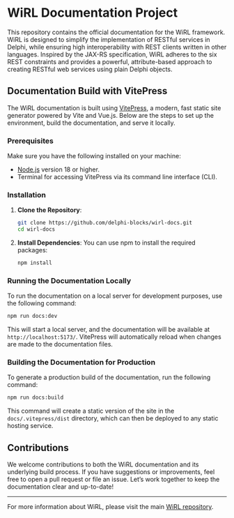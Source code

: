 # WiRL Documentation Project

This repository contains the official documentation for the WiRL framework. WiRL is designed to simplify the implementation of RESTful services in Delphi, while ensuring high interoperability with REST clients written in other languages. Inspired by the JAX-RS specification, WiRL adheres to the six REST constraints and provides a powerful, attribute-based approach to creating RESTful web services using plain Delphi objects.

## Documentation Build with VitePress

The WiRL documentation is built using [VitePress](https://vitepress.dev/), a modern, fast static site generator powered by Vite and Vue.js. Below are the steps to set up the environment, build the documentation, and serve it locally.

### Prerequisites

Make sure you have the following installed on your machine:
- [Node.js](https://nodejs.org/) version 18 or higher.
- Terminal for accessing VitePress via its command line interface (CLI).

### Installation

1. **Clone the Repository**:
   ```bash
   git clone https://github.com/delphi-blocks/wirl-docs.git
   cd wirl-docs
   ```

2. **Install Dependencies**:
   You can use npm to install the required packages:

   ```bash
   npm install
   ```

### Running the Documentation Locally

To run the documentation on a local server for development purposes, use the following command:

```bash
npm run docs:dev
```

This will start a local server, and the documentation will be available at `http://localhost:5173/`. VitePress will automatically reload when changes are made to the documentation files.

### Building the Documentation for Production

To generate a production build of the documentation, run the following command:

```bash
npm run docs:build
```

This command will create a static version of the site in the `docs/.vitepress/dist` directory, which can then be deployed to any static hosting service.

## Contributions

We welcome contributions to both the WiRL documentation and its underlying build process. If you have suggestions or improvements, feel free to open a pull request or file an issue. Let’s work together to keep the documentation clear and up-to-date!

---

For more information about WiRL, please visit the main [WiRL repository](https://github.com/delphi-blocks/WiRL).